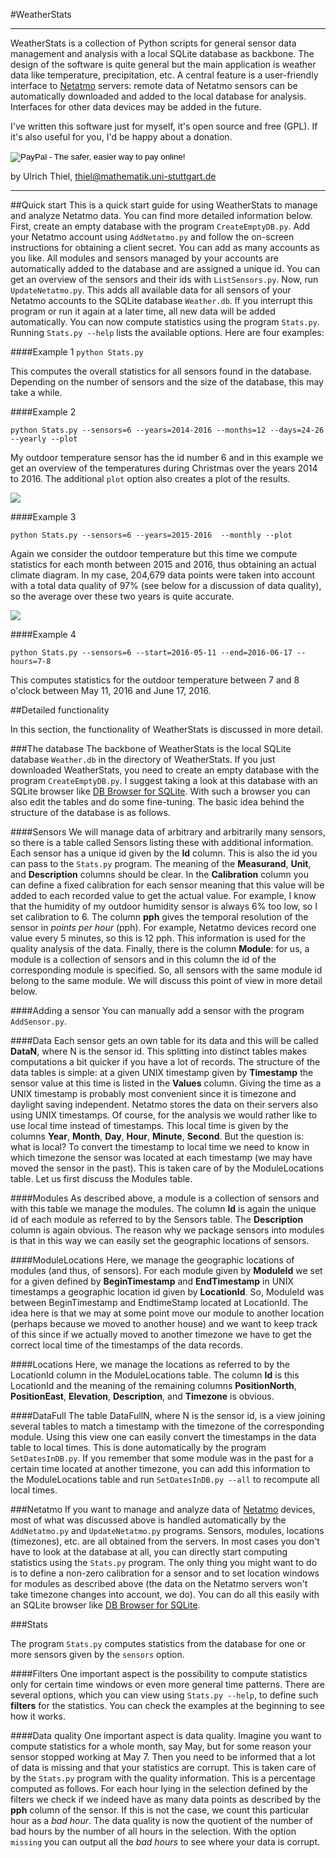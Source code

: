 #WeatherStats

***
WeatherStats is a collection of Python scripts for general sensor data management and analysis with a local SQLite database as backbone. The design of the software is quite general but the main application is weather data like temperature, precipitation, etc. A central feature is a user-friendly interface to [Netatmo](https://www.netatmo.com/) servers: remote data of Netatmo sensors can be automatically downloaded and added to the local database for analysis. Interfaces for other data devices may be added in the future.

I've written this software just for myself, it's open source and free (GPL). If it's also useful for you, I'd be happy about a donation. 

<form action="https://www.paypal.com/cgi-bin/webscr" method="post" target="_top">
<input type="hidden" name="cmd" value="_s-xclick">
<input type="hidden" name="hosted_button_id" value="EQPUVXXEJCELW">
<input type="image" src="https://www.paypalobjects.com/en_US/i/btn/btn_donate_SM.gif" border="0" name="submit" alt="PayPal - The safer, easier way to pay online!">
<img alt="" border="0" src="https://www.paypalobjects.com/de_DE/i/scr/pixel.gif" width="1" height="1">
</form>

   
by Ulrich Thiel, thiel@mathematik.uni-stuttgart.de
***


##Quick start
This is a quick start guide for using WeatherStats to manage and analyze Netatmo data. You can find more detailed information below.  
First, create an empty database with the program ```CreateEmptyDB.py```. Add your Netatmo account using ```AddNetatmo.py``` and follow the on-screen instructions for obtaining a client secret. You can add as many accounts as you like. All modules and sensors managed by your accounts are automatically added to the database and are assigned a unique id. You can get an overview of the sensors and their ids with ```ListSensors.py```. Now, run ```UpdateNetatmo.py```. This adds all available data for all sensors of your Netatmo accounts to the SQLite database ```Weather.db```. If you interrupt this program or run it again at a later time, all new data will be added automatically. You can now compute statistics using the program ```Stats.py```. Running ```Stats.py --help``` lists the available options. Here are four examples:

####Example 1
```python Stats.py```

This computes the overall statistics for all sensors found in the database. Depending on the number of sensors and the size of the database, this may take a while.

####Example 2

```python Stats.py --sensors=6 --years=2014-2016 --months=12 --days=24-26 --yearly --plot```

My outdoor temperature sensor has the id number 6 and in this example we get an overview of the temperatures during Christmas over the years 2014 to 2016. The additional ```plot``` option also creates a plot of the results. 

![](doc/Christmas.png)

####Example 3

```python Stats.py --sensors=6 --years=2015-2016  --monthly --plot```

Again we consider the outdoor temperature but this time we compute statistics for each month between 2015 and 2016, thus obtaining an actual climate diagram. In my case, 204,679 data points were taken into account with a total data quality of 97% (see below for a discussion of data quality), so the average over these two years is quite accurate.

![](doc/Climate.png) 

####Example 4

```python Stats.py --sensors=6 --start=2016-05-11 --end=2016-06-17 --hours=7-8```

This computes statistics for the outdoor temperature between 7 and 8 o'clock between May 11, 2016 and June 17, 2016.

##Detailed functionality

In this section, the functionality of WeatherStats is discussed in more detail. 

###The database
The backbone of WeatherStats is the local SQLite database ```Weather.db``` in the directory of WeatherStats. If you just downloaded WeatherStats, you need to create an empty database with the program ```CreateEmptyDB.py```. I suggest taking a look at this database with an SQLite browser like [DB Browser for SQLite](http://sqlitebrowser.org). With such a browser you can also edit the tables and do some fine-tuning. The basic idea behind the structure of the database is as follows. 

####Sensors
We will manage data of arbitrary and arbitrarily many sensors, so there is a table called Sensors listing these with additional information. Each sensor has a unique id given by the **Id** column. This is also the id you can pass to the ```Stats.py``` program. The meaning of the **Measurand**, **Unit**, and **Description** columns should be clear. In the **Calibration** column you can define a fixed calibration for each sensor meaning that this value will be added to each recorded value to get the actual value. For example, I know that the humidity of my outdoor humidity sensor is always 6% too low, so I set calibration to 6. The column **pph** gives the temporal resolution of the sensor in *points per hour* (pph). For example, Netatmo devices record one value every 5 minutes, so this is 12 pph. This information is used for the quality analysis of the data. Finally, there is the column **Module**: for us, a module is a collection of sensors and in this column the id of the corresponding module is specified. So, all sensors with the same module id belong to the same module. We will discuss this point of view in more detail below. 

####Adding a sensor
You can manually add a sensor with the program ```AddSensor.py```.

####Data
Each sensor gets an own table for its data and this will be called **DataN**, where N is the sensor id. This splitting into distinct tables makes computations a bit quicker if you have a lot of records. The structure of the data tables is simple: at a given UNIX timestamp given by **Timestamp** the sensor value at this time is listed in the **Values** column. Giving the time as a UNIX timestamp is probably most convenient since it is timezone and daylight saving independent. Netatmo stores the data on their servers also using UNIX timestamps. Of course, for the analysis we would rather like to use local time instead of timestamps. This local time is given by the columns **Year**, **Month**, **Day**, **Hour**, **Minute**, **Second**. But the question is: what is local? To convert the timestamp to local time we need to know in which timezone the sensor was located at each timestamp (we may have moved the sensor in the past). This is taken care of by the ModuleLocations table. Let us first discuss the Modules table.  

####Modules
As described above, a module is a collection of sensors and with this table we manage the modules. The column **Id** is again the unique id of each module as referred to by the Sensors table. The **Description** column is again obvious. The reason why we package sensors into modules is that in this way we can easily set the geographic locations of sensors.

####ModuleLocations
Here, we manage the geographic locations of modules (and thus, of sensors). For each module given by **ModuleId** we set for a given defined by **BeginTimestamp** and **EndTimestamp** in UNIX timestamps a geographic location id given by **LocationId**. So, ModuleId was between BeginTimestamp and EndtimeStamp located at LocationId. The idea here is that we may at some point move our module to another location (perhaps because we moved to another house) and we want to keep track of this since if we actually moved to another timezone we have to get the correct local time of the timestamps of the data records. 

####Locations
Here, we manage the locations as referred to by the LocationId column in the ModuleLocations table. The column **Id** is this LocationId and the meaning of the remaining columns **PositionNorth**, **PositionEast**, **Elevation**, **Description**, and **Timezone** is obvious. 

####DataFull
The table DataFullN, where N is the sensor id, is a view joining several tables to match a timestamp with the timezone of the corresponding module. Using this view one can easily convert the timestamps in the data table to local times. This is done automatically by the program ```SetDatesInDB.py```. If you remember that some module was in the past for a certain time located at another timezone, you can add this information to the ModuleLocations table and run ```SetDatesInDB.py --all``` to recompute all local times.

###Netatmo
If you want to manage and analyze data of [Netatmo](https://www.netatmo.com/) devices, most of what was discussed above is handled automatically by the ```AddNetatmo.py``` and ```UpdateNetatmo.py``` programs. Sensors, modules, locations (timezones), etc. are all obtained from the servers. In most cases you don't have to look at the database at all, you can directly start computing statistics using the ```Stats.py``` program. The only thing you might want to do is to define a non-zero calibration for a sensor and to set location windows for modules as described above (the data on the Netatmo servers won't take timezone changes into account, we do). You can do all this easily with an SQLite browser like [DB Browser for SQLite](http://sqlitebrowser.org).

###Stats

The program ```Stats.py``` computes statistics from the database for one or more sensors given by the ```sensors``` option. 


####Filters
One important aspect is the possibility to compute statistics only for certain time windows or even more general time patterns. There are several options, which you can view using ```Stats.py --help```, to define such **filters** for the statistics. You can check the examples at the beginning to see how it works.

####Data quality
One important aspect is data quality. Imagine you want to compute statistics for a whole month, say May, but for some reason your sensor stopped working at May 7. Then you need to be informed that a lot of data is missing and that your statistics are corrupt. This is taken care of by the ```Stats.py``` program with the quality information. This is a percentage computed as follows. For each hour lying in the selection defined by the filters we check if we indeed have as many data points as described by the **pph** column of the sensor. If this is not the case, we count this particular hour as a *bad hour*. The data quality is now the quotient of the number of bad hours by the number of all hours in the selection. With the option ```missing``` you can output all the *bad hours* to see where your data is corrupt. 